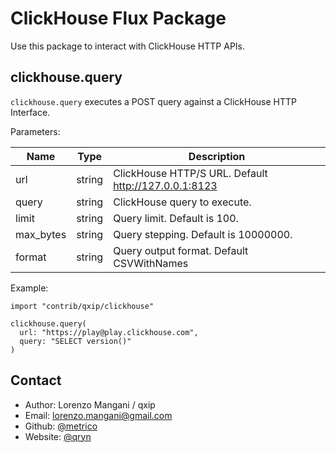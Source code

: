 # ClickHouse Flux Package

Use this package to interact with ClickHouse HTTP APIs.

## clickhouse.query

`clickhouse.query` executes a POST query against a ClickHouse HTTP Interface. 

Parameters:

| Name | Type | Description |
| ---- | ---- | ----------- |
| url | string | ClickHouse HTTP/S URL. Default http://127.0.0.1:8123 |
| query | string | ClickHouse query to execute. |
| limit  | string | Query limit. Default is 100. |
| max_bytes  | string | Query stepping. Default is 10000000. |
| format  | string | Query output format. Default CSVWithNames |

Example:

```
import "contrib/qxip/clickhouse"

clickhouse.query(
  url: "https://play@play.clickhouse.com",
  query: "SELECT version()"
)
```


## Contact

- Author: Lorenzo Mangani / qxip 
- Email: lorenzo.mangani@gmail.com
- Github: [@metrico](https://github.com/metrico)
- Website: [@qryn](https://qryn.dev)
